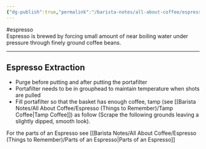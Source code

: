 ```yaml
---
{"dg-publish":true,"permalink":"/barista-notes/all-about-coffee/espresso-things-to-remember/shot-of-espresso/"}
---
```



#espresso  
Espresso is brewed by forcing small amount of near boiling water under pressure through finely ground coffee beans.

---

## Espresso Extraction

- Purge before putting and after putting the portafilter
- Portafilter needs to be in grouphead to maintain temperature when shots are pulled
- Fill portafilter so that the basket has enough coffee, tamp (see [[Barista Notes/All About Coffee/Espresso (Things to Remember)/Tamp Coffee\|Tamp Coffee]]) as follow (Scrape the following grounds leaving a slightly dipped, smooth look).

For the parts of an Espresso see [[Barista Notes/All About Coffee/Espresso (Things to Remember)/Parts of an Espresso\|Parts of an Espresso]]
